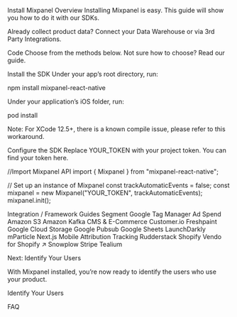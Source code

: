 Install Mixpanel
Overview
Installing Mixpanel is easy. This guide will show you how to do it with our SDKs.

Already collect product data? Connect your Data Warehouse or via 3rd Party Integrations.

Code
Choose from the methods below. Not sure how to choose? Read our guide.

Install the SDK
Under your app’s root directory, run:

npm install mixpanel-react-native

Under your application’s iOS folder, run:

pod install

Note: For XCode 12.5+, there is a known compile issue, please refer to this workaround.

Configure the SDK
Replace YOUR_TOKEN with your project token. You can find your token here.

//Import Mixpanel API
import { Mixpanel } from "mixpanel-react-native";
 
// Set up an instance of Mixpanel
const trackAutomaticEvents = false;
const mixpanel = new Mixpanel("YOUR_TOKEN", trackAutomaticEvents);
mixpanel.init();




Integration / Framework Guides
Segment
Google Tag Manager
Ad Spend
Amazon S3
Amazon Kafka
CMS & E-Commerce
Customer.io
Freshpaint
Google Cloud Storage
Google Pubsub
Google Sheets
LaunchDarkly
mParticle
Next.js
Mobile Attribution Tracking
Rudderstack
Shopify
Vendo for Shopify ↗
Snowplow
Stripe
Tealium




Next: Identify Your Users

With Mixpanel installed, you’re now ready to identify the users who use your product.



Identify Your Users


FAQ
